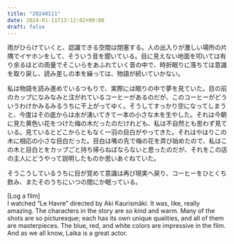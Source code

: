```yaml
---
title: "20240111"
date: 2024-01-11T13:12:02+09:00
draft: false
---
```


雨がひらけていくと、認識できる空間は閉塞する。人の出入りが激しい場所の片隅でイヤホンをして、そういう音を聞いている。目に見えない地面を叩いては有り余るほどの雨量でそこいらをあふれていく音の中で、時折眠りに落ちては意識を取り戻し、読み差しの本を繰っては、物語が続いていかない。

私は物語を読み進めているつもりで、実際には眠りの中で夢を見ていた。目の前のカップになみなみと注がれているコーヒーがあるのだが、このコーヒーがどういうわけかみるみるうちに干上がってゆく。そうしてすっかり空になってしまうと、今度はその底からは水が湧いてきて一本の小さな木を生やした。それは今朝に見た黄色い花をつけた梅の木だったのだけれども、私は不自然とも思わず見ている。見ているとどこからともなく一羽の目白がやってきた。それはやはりこの木に相応の小さな目白だった。目白は嘴の先で梅の花を弄び始めたので、私はこの木と目白とをカップごと持ち帰らねばならないと思ったのだが、それをこの店の主人にどうやって説明したものか思いあぐねていた。

そうこうしているうちに目が覚めて意識は再び現実へ戻り、コーヒーをひとくち飲み、またそのうちにいつの間にか眠っている。


[Log a film]  
I watched “Le Havre” directed by Aki Kaurismäki. It was, like, really amazing. The characters in the story are so kind and warm. Many of the shots are so picturesque; each has its own unique qualities, and all of them are masterpieces. The blue, red, and white colors are impressive in the film. And as we all know, Laika is a great actor.
